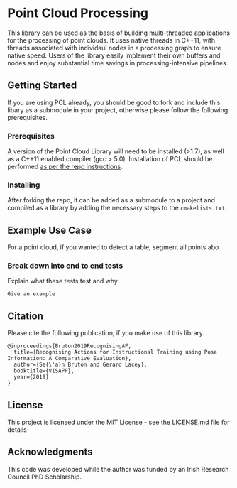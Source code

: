 # Point Cloud Processing

This library can be used as the basis of building multi-threaded applications for the processing of point clouds. It uses native threads in C++11, with threads associated with individaul nodes in a processing graph to ensure native speed. Users of the library easily implement their own buffers and nodes and enjoy substantial time savings in processing-intensive pipelines. 

## Getting Started

If you are using PCL already, you should be good to fork and include this libary as a submodule in your project, otherwise please follow the following prerequisites.

### Prerequisites

A version of the Point Cloud Library will need to be installed (>1.7), as well as a C++11 enabled compiler (gcc > 5.0). Installation of PCL should be performed [as per the repo instructions](https://github.com/PointCloudLibrary/pcl).

### Installing

After forking the repo, it can be added as a submodule to a project and compiled as a library by adding the necessary steps to the `cmakelists.txt`.

## Example Use Case

For a point cloud, if you wanted to detect a table, segment all points abo

### Break down into end to end tests

Explain what these tests test and why

```
Give an example
```

## Citation

Please cite the following publication, if you make use of this library.

```
@inproceedings{Bruton2019RecognisingAF,
  title={Recognising Actions for Instructional Training using Pose Information: A Comparative Evaluation},
  author={Se{\'a}n Bruton and Gerard Lacey},
  booktitle={VISAPP},
  year={2019}
}
```


## License

This project is licensed under the MIT License - see the [LICENSE.md](LICENSE.md) file for details

## Acknowledgments

This code was developed while the author was funded by an Irish Research Council PhD Scholarship.

